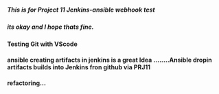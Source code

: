 ##### This is for Project 11 Jenkins-ansible webhook test 
##### its okay and I hope thats fine.
#### Testing Git with VScode
#### ansible creating artifacts in jenkins is a great Idea ........Ansible dropin artifacts builds into Jenkins fron github via PRJ11


#### refactoring...